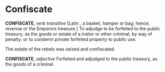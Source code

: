 # Confiscate

**CONFISCATE**, _verb transitive_ \[Latin , a basket, hamper or bag; hence, revenue or the Emperors treasure.\] To adjudge to be forfeited to the public treasury, as the goods or estate of a traitor or other criminal, by way of penalty; or to condemn private forfeited property to public use.

The estate of the rebels was seized and confiscated.

**CONFISCATE**, _adjective_ Forfeited and adjudged to the public treasury, as the goods of a criminal.